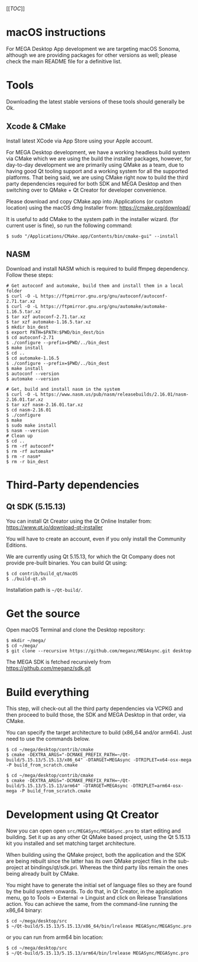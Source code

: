 [[_TOC_]]

# macOS instructions

For MEGA Desktop App development we are targeting macOS Sonoma, although we are providing
packages for other versions as well; please check the main README file for a definitive
list.

# Tools

Downloading the latest stable versions of these tools should generally be Ok.

## Xcode & CMake

Install latest XCode via App Store using your Apple account.

For MEGA Desktop development, we have a working headless build system via CMake
which we are using the build the installer packages, however, for day-to-day
development we are primarily using QMake as a team, due to having good Qt
tooling support and a working system for all the supported platforms. That being
said, we are using CMake right now to build the third party dependencies required
for both SDK and MEGA Desktop and then switching over to QMake + Qt Creator for
developer convenience.

Please download and copy CMake.app into /Applications (or custom location) using the macOS
dmg Installer from:
https://cmake.org/download/

It is useful to add CMake to the system path in the installer wizard. (for current user is
fine), so run the following command:
```
$ sudo "/Applications/CMake.app/Contents/bin/cmake-gui" --install
```

## NASM

Download and install NASM which is required to build ffmpeg dependency.
Follow these steps:
```
# Get autoconf and automake, build them and install them in a local folder
$ curl -O -L https://ftpmirror.gnu.org/gnu/autoconf/autoconf-2.71.tar.xz
$ curl -O -L https://ftpmirror.gnu.org/gnu/automake/automake-1.16.5.tar.xz
$ tar xzf autoconf-2.71.tar.xz
$ tar xzf automake-1.16.5.tar.xz
$ mkdir bin_dest
$ export PATH=$PATH:$PWD/bin_dest/bin
$ cd autoconf-2.71
$ ./configure --prefix=$PWD/../bin_dest
$ make install
$ cd ..
$ cd automake-1.16.5
$ ./configure --prefix=$PWD/../bin_dest
$ make install
$ autoconf --version
$ automake --version

# Get, build and install nasm in the system
$ curl -O -L https://www.nasm.us/pub/nasm/releasebuilds/2.16.01/nasm-2.16.01.tar.xz
$ tar xzf nasm-2.16.01.tar.xz
$ cd nasm-2.16.01
$ ./configure
$ make
$ sudo make install
$ nasm --version
# Clean up
$ cd ..
$ rm -rf autoconf*
$ rm -rf automake*
$ rm -r nasm*
$ rm -r bin_dest
```

# Third-Party dependencies

## Qt SDK (5.15.13)

You can install Qt Creator using the Qt Online Installer from:
https://www.qt.io/download-qt-installer

You will have to create an account, even if you only install the Community Editions.

We are currently using Qt 5.15.13, for which the Qt Company does not provide pre-built
binaries. You can build Qt using:
```
$ cd contrib/build_qt/macOS
$ ./build-qt.sh
```
Installation path is `~/Qt-build/`.

# Get the source

Open macOS Terminal and clone the Desktop repository:
```
$ mkdir ~/mega/
$ cd ~/mega/
$ git clone --recursive https://github.com/meganz/MEGAsync.git desktop
```

The MEGA SDK is fetched recursively from https://github.com/meganz/sdk.git

# Build everything

This step, will check-out all the third party dependencies via VCPKG and then
proceed to build those, the SDK and MEGA Desktop in that order, via CMake.

You can specify the target architecture to build (x86_64 and/or arm64). Just need to use the commands below. 

```
$ cd ~/mega/desktop/contrib/cmake
$ cmake -DEXTRA_ARGS="-DCMAKE_PREFIX_PATH=~/Qt-build/5.15.13/5.15.13/x86_64" -DTARGET=MEGAsync -DTRIPLET=x64-osx-mega -P build_from_scratch.cmake

$ cd ~/mega/desktop/contrib/cmake
$ cmake -DEXTRA_ARGS="-DCMAKE_PREFIX_PATH=~/Qt-build/5.15.13/5.15.13/arm64" -DTARGET=MEGAsync -DTRIPLET=arm64-osx-mega -P build_from_scratch.cmake

```

# Development using Qt Creator

Now you can open open `src/MEGASync/MEGASync.pro` to start editing and building. Set it up
as any other Qt QMake based project, using the Qt 5.15.13 kit you installed and set
matching target architecture.

When building using the QMake project, both the application and the SDK are
being rebuilt since the latter has its own QMake project files in the
sub-project at bindings/qt/sdk.pri. Whereas the third party libs remain the ones
being already built by CMake.

You might have to generate the initial set of language files so they are found
by the build system onwards. To do that, in Qt Creator, in the application menu,
go to Tools -> External -> Linguist and click on Release Translations action.
You can achieve the same, from the command-line running the x86_64 binary:
```
$ cd ~/mega/desktop/src
$ ~/Qt-build/5.15.13/5.15.13/x86_64/bin/lrelease MEGASync/MEGASync.pro
```
or you can run from arm64 bin location:
```
$ cd ~/mega/desktop/src
$ ~/Qt-build/5.15.13/5.15.13/arm64/bin/lrelease MEGASync/MEGASync.pro
```
